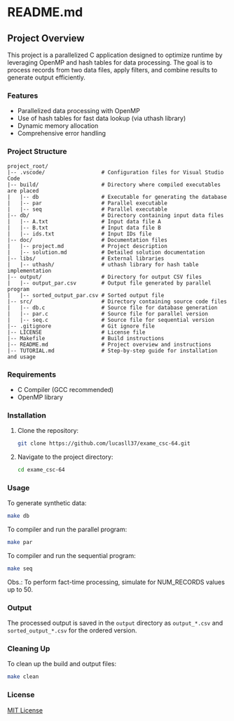 # README.md

## Project Overview
This project is a parallelized C application designed to optimize runtime by leveraging OpenMP and hash tables for data processing. The goal is to process records from two data files, apply filters, and combine results to generate output efficiently.

### Features
- Parallelized data processing with OpenMP
- Use of hash tables for fast data lookup (via uthash library)
- Dynamic memory allocation
- Comprehensive error handling

### Project Structure
```
project_root/
|-- .vscode/                  # Configuration files for Visual Studio Code
|-- build/                    # Directory where compiled executables are placed
|   |-- db                    # Executable for generating the database
|   |-- par                   # Parallel executable
|   |-- seq                   # Parallel executable
|-- db/                       # Directory containing input data files
|   |-- A.txt                 # Input data file A
|   |-- B.txt                 # Input data file B
|   |-- ids.txt               # Input IDs file
|-- doc/                      # Documentation files
|   |-- project.md            # Project description
|   |-- solution.md           # Detailed solution documentation
|-- libs/                     # External libraries
|   |-- uthash/               # uthash library for hash table implementation
|-- output/                   # Directory for output CSV files
|   |-- output_par.csv        # Output file generated by parallel program
|   |-- sorted_output_par.csv # Sorted output file
|-- src/                      # Directory containing source code files
|   |-- db.c                  # Source file for database generation
|   |-- par.c                 # Source file for parallel version
|   |-- seq.c                 # Source file for sequential version
|-- .gitignore                # Git ignore file
|-- LICENSE                   # License file
|-- Makefile                  # Build instructions
|-- README.md                 # Project overview and instructions
|-- TUTORIAL.md               # Step-by-step guide for installation and usage
```

### Requirements
- C Compiler (GCC recommended)
- OpenMP library

### Installation
1. Clone the repository:
   ```bash
   git clone https://github.com/lucasll37/exame_csc-64.git
   ```
2. Navigate to the project directory:
   ```bash
   cd exame_csc-64
   ```

### Usage
To generate synthetic data:
```bash
make db
```

To compiler and run the parallel program:
```bash
make par
```

To compiler and run the sequential program:
```bash
make seq
```
Obs.: To perform fact-time processing, simulate for NUM_RECORDS values ​​up to 50.

### Output
The processed output is saved in the `output` directory as `output_*.csv` and `sorted_output_*.csv` for the ordered version.

### Cleaning Up
To clean up the build and output files:
```bash
make clean
```

### License
[MIT License](LICENSE)